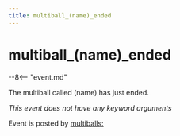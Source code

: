 ```yaml
---
title: multiball_(name)_ended
---
```


# multiball_(name)\_ended


--8<-- "event.md"

The multiball called (name) has just ended.

*This event does not have any keyword arguments*

Event is posted by [multiballs:](../config/multiballs.md)
